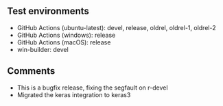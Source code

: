 ## Test environments

* GitHub Actions (ubuntu-latest): devel, release, oldrel, oldrel-1, oldrel-2
* GitHub Actions (windows): release
* GitHub Actions (macOS): release
* win-builder: devel

## Comments

* This is a bugfix release, fixing the segfault on r-devel
* Migrated the keras integration to keras3